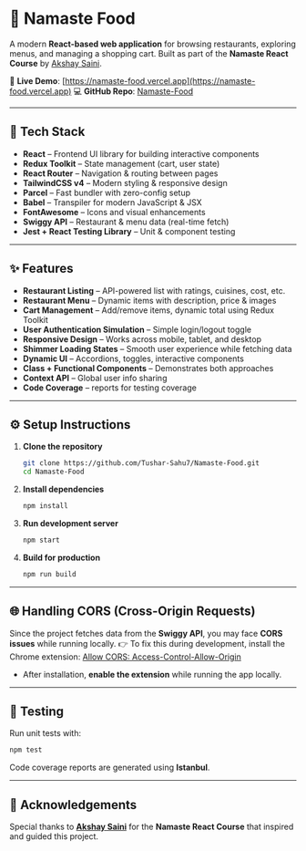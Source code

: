 # 🍴 Namaste Food

A modern **React-based web application** for browsing restaurants, exploring menus, and managing a shopping cart.
Built as part of the **Namaste React Course** by [Akshay Saini](https://github.com/akshaymarch7).

🔗 **Live Demo**: [https://namaste-food.vercel.app](https://namaste-food.vercel.app)
💻 **GitHub Repo**: [Namaste-Food](https://github.com/Tushar-Sahu7/Namaste-Food)

---

## 🚀 Tech Stack

* **React** – Frontend UI library for building interactive components
* **Redux Toolkit** – State management (cart, user state)
* **React Router** – Navigation & routing between pages
* **TailwindCSS v4** – Modern styling & responsive design
* **Parcel** – Fast bundler with zero-config setup
* **Babel** – Transpiler for modern JavaScript & JSX
* **FontAwesome** – Icons and visual enhancements
* **Swiggy API** – Restaurant & menu data (real-time fetch)
* **Jest + React Testing Library** – Unit & component testing

---

## ✨ Features

* **Restaurant Listing** – API-powered list with ratings, cuisines, cost, etc.
* **Restaurant Menu** – Dynamic items with description, price & images
* **Cart Management** – Add/remove items, dynamic total using Redux Toolkit
* **User Authentication Simulation** – Simple login/logout toggle
* **Responsive Design** – Works across mobile, tablet, and desktop
* **Shimmer Loading States** – Smooth user experience while fetching data
* **Dynamic UI** – Accordions, toggles, interactive components
* **Class + Functional Components** – Demonstrates both approaches
* **Context API** – Global user info sharing
* **Code Coverage** – reports for testing coverage

---

## ⚙️ Setup Instructions

1. **Clone the repository**

   ```bash
   git clone https://github.com/Tushar-Sahu7/Namaste-Food.git
   cd Namaste-Food
   ```

2. **Install dependencies**

   ```bash
   npm install
   ```

3. **Run development server**

   ```bash
   npm start
   ```

4. **Build for production**

   ```bash
   npm run build
   ```

---

## 🌐 Handling CORS (Cross-Origin Requests)

Since the project fetches data from the **Swiggy API**, you may face **CORS issues** while running locally.
👉 To fix this during development, install the Chrome extension:
[Allow CORS: Access-Control-Allow-Origin](https://chrome.google.com/webstore/detail/allow-cors-access-control/hnlimanpjeeomjnpdglldcnpkppmndbp)

* After installation, **enable the extension** while running the app locally.

---

## 🧪 Testing

Run unit tests with:

```bash
npm test
```

Code coverage reports are generated using **Istanbul**.

---

## 🙌 Acknowledgements

Special thanks to **[Akshay Saini](https://github.com/akshaymarch7)** for the **Namaste React Course** that inspired and guided this project.
